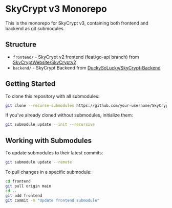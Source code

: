# SkyCrypt v3 Monorepo

This is the monorepo for SkyCrypt v3, containing both frontend and backend as git submodules.

## Structure

- `frontend/` - SkyCrypt v2 frontend (feat/go-api branch) from [SkyCryptWebsite/SkyCryptv2](https://github.com/SkyCryptWebsite/SkyCryptv2/tree/feat/go-api/)
- `backend/` - SkyCrypt Backend from [DuckySoLucky/SkyCrypt-Backend](https://github.com/DuckySoLucky/SkyCrypt-Backend)

## Getting Started

To clone this repository with all submodules:

```bash
git clone --recurse-submodules https://github.com/your-username/SkyCryptv3.git
```

If you've already cloned without submodules, initialize them:

```bash
git submodule update --init --recursive
```

## Working with Submodules

To update submodules to their latest commits:

```bash
git submodule update --remote
```

To pull changes in a specific submodule:

```bash
cd frontend
git pull origin main
cd ..
git add frontend
git commit -m "Update frontend submodule"
```
